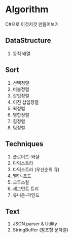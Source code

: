 # Algorithm
C#으로 이것저것 만들어보기

## DataStructure
1. 동적 배열
   
## Sort
1. 선택정렬
2. 버블정렬
3. 삽입정렬
4. 이진 삽입정렬
5. 퀵정렬
6. 병합정렬
7. 힙정렬
8. 팀정렬

## Techniques
1. 플로이드-와샬
2. 다익스트라
3. 다익스트라 (우선순위 큐)
4. 벨만-포드
5. 크루스칼
6. 세그먼트 트리
7. 유니온-파인드

## Text
1. JSON parser & Utility
2. StringBuffer (참조형 문자열)
